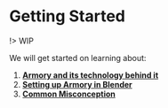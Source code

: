 # Getting Started

!> WIP

We will get started on learning about:

1. [**Armory and its technology behind it**](docs/Getting_Started/Introduction.md)
2. [**Setting up Armory in Blender**](docs/Getting_Started/Setup.md)
2. [**Common Misconception**](docs/Getting_Started/Pitfalls_Misconception.md)
